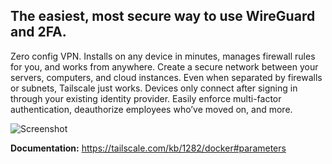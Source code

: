 ## The easiest, most secure way to use WireGuard and 2FA. 

Zero config VPN. Installs on any device in minutes, manages firewall rules for you, and works from anywhere.
Create a secure network between your servers, computers, and cloud instances. Even when separated by firewalls or subnets, Tailscale just works.
Devices only connect after signing in through your existing identity provider. Easily enforce multi-factor authentication, deauthorize employees who’ve moved on, and more.

![Screenshot](https://tailscale.com/static/images/marketing/home-illustration-2080w.webp)

**Documentation:** https://tailscale.com/kb/1282/docker#parameters